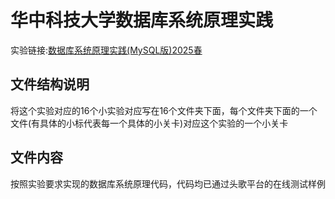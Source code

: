 # 华中科技大学数据库系统原理实践
实验链接:[数据库系统原理实践(MySQL版)2025春](https://www.educoder.net/classrooms/2bpefvxl/announcement)
## 文件结构说明
将这个实验对应的16个小实验对应写在16个文件夹下面，每个文件夹下面的一个文件(有具体的小标代表每一个具体的小关卡)对应这个实验的一个小关卡
## 文件内容
按照实验要求实现的数据库系统原理代码，代码均已通过头歌平台的在线测试样例